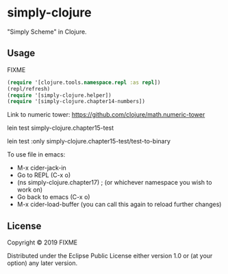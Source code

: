 # simply-clojure

"Simply Scheme" in Clojure.

## Usage

FIXME
```clojure
(require '[clojure.tools.namespace.repl :as repl])
(repl/refresh)
(require '[simply-clojure.helper])
(require '[simply-clojure.chapter14-numbers])
```

Link to numeric tower: https://github.com/clojure/math.numeric-tower  

lein test simply-clojure.chapter15-test

lein test :only simply-clojure.chapter15-test/test-to-binary

To use file in emacs:
* M-x cider-jack-in  
* Go to REPL (C-x o)  
* (ns simply-clojure.chapter17)  ; (or whichever namespace you wish to work on)
* Go back to emacs (C-x o)
* M-x cider-load-buffer (you can call this again to reload further changes)

## License

Copyright © 2019 FIXME

Distributed under the Eclipse Public License either version 1.0 or (at
your option) any later version.
